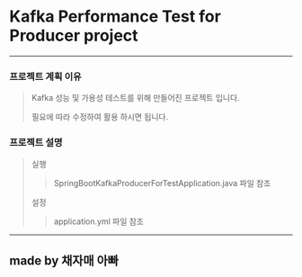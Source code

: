# Kafka Performance Test for Producer project

-------------

### 프로젝트 계획 이유
> Kafka 성능 및 가용성 테스트를 위해 만들어진 프로젝트 입니다.
> 
> 필요에 따라 수정하여 활용 하시면 됩니다.

### 프로젝트 설명
> 실행
>> SpringBootKafkaProducerForTestApplication.java 파일 참조
>
> 설정
>> application.yml 파일 참조

-------------
## made by 채자매 아빠